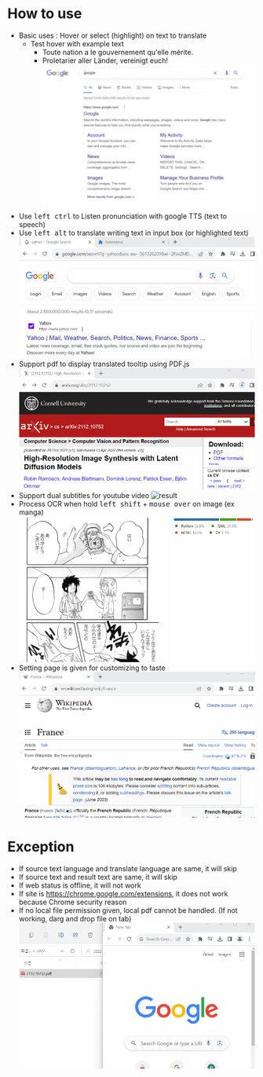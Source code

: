 # How to use

- Basic uses : Hover or select (highlight) on text to translate
  - Test hover with example text
    - Toute nation a le gouvernement qu'elle mérite.
    - Proletarier aller Länder, vereinigt euch!
![Alt Text](/doc/result_0.gif)
- Use <kbd>left ctrl</kbd> to Listen pronunciation with google TTS (text to speech)
- Use <kbd>left alt</kbd> to translate writing text in input box (or highlighted text)
![result](/doc/11.gif)
- Support pdf to display translated tooltip using PDF.js
![result](/doc/12.gif)
- Support dual subtitles for youtube video
![result](/doc/16.gif)
- Process OCR when hold <kbd>left shift</kbd> + <kbd>mouse over</kbd> on image (ex manga)
![result](/doc/15.gif)
- Setting page is given for customizing to taste
![result](/doc/14.gif)
# Exception

- If source text language and translate language are same, it will skip
- If source text and result text are same, it will skip
- If web status is offline, it will not work
- If site is <https://chrome.google.com/extensions>, it does not work because Chrome security reason
- If no local file permission given, local pdf cannot be handled. (If not working, darg and drop file on tab)
![result](/doc/10.gif)
